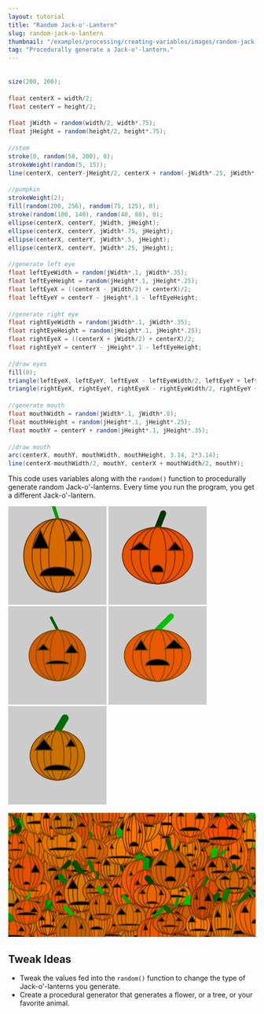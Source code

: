 ```yaml
---
layout: tutorial
title: "Random Jack-o'-Lantern"
slug: random-jack-o-lantern
thumbnail: "/examples/processing/creating-variables/images/random-jack-o-lantern-1.png"
tag: "Procedurally generate a Jack-o'-lantern."
---
```


```java

size(200, 200);

float centerX = width/2;
float centerY = height/2;

float jWidth = random(width/2, width*.75);
float jHeight = random(height/2, height*.75);

//stem
stroke(0, random(50, 200), 0);
strokeWeight(random(5, 15));
line(centerX, centerY-jHeight/2, centerX + random(-jWidth*.25, jWidth*.25), centerY - jHeight*.75);

//pumpkin
strokeWeight(2);
fill(random(200, 256), random(75, 125), 0);
stroke(random(100, 140), random(40, 80), 0);
ellipse(centerX, centerY, jWidth, jHeight);
ellipse(centerX, centerY, jWidth*.75, jHeight);
ellipse(centerX, centerY, jWidth*.5, jHeight);
ellipse(centerX, centerY, jWidth*.25, jHeight);

//generate left eye
float leftEyeWidth = random(jWidth*.1, jWidth*.35);
float leftEyeHeight = random(jHeight*.1, jHeight*.25);
float leftEyeX = ((centerX - jWidth/2) + centerX)/2;
float leftEyeY = centerY - jHeight*.1 - leftEyeHeight;

//generate right eye
float rightEyeWidth = random(jWidth*.1, jWidth*.35);
float rightEyeHeight = random(jHeight*.1, jHeight*.25);
float rightEyeX = ((centerX + jWidth/2) + centerX)/2;
float rightEyeY = centerY - jHeight*.1 - leftEyeHeight;

//draw eyes
fill(0);
triangle(leftEyeX, leftEyeY, leftEyeX - leftEyeWidth/2, leftEyeY + leftEyeHeight, leftEyeX + leftEyeWidth/2, leftEyeY + leftEyeHeight);
triangle(rightEyeX, rightEyeY, rightEyeX - rightEyeWidth/2, rightEyeY + rightEyeHeight, rightEyeX + rightEyeWidth/2, rightEyeY + rightEyeHeight);

//generate mouth
float mouthWidth = random(jWidth*.1, jWidth*.8);
float mouthHeight = random(jHeight*.1, jHeight*.25);
float mouthY = centerY + random(jHeight*.1, jHeight*.35);

//draw mouth
arc(centerX, mouthY, mouthWidth, mouthHeight, 3.14, 2*3.14);
line(centerX-mouthWidth/2, mouthY, centerX + mouthWidth/2, mouthY);
```

This code uses variables along with the `random()` function to procedurally generate random Jack-o'-lanterns. Every time you run the program, you get a different Jack-o'-lantern.

![random Jack-o'-lantern](/examples/processing/creating-variables/images/random-jack-o-lantern-3.png) ![random Jack-o'-lantern](/examples/processing/creating-variables/images/random-jack-o-lantern-4.png) ![random Jack-o'-lantern](/examples/processing/creating-variables/images/random-jack-o-lantern-5.png) ![random Jack-o'-lantern](/examples/processing/creating-variables/images/random-jack-o-lantern-6.png) ![random Jack-o'-lantern](/examples/processing/creating-variables/images/random-jack-o-lantern-7.png)

![random Jack-o'-lantern](/examples/processing/creating-variables/images/random-jack-o-lantern-2.png)

## Tweak Ideas

- Tweak the values fed into the `random()` function to change the type of Jack-o'-lanterns you generate.
- Create a procedural generator that generates a flower, or a tree, or your favorite animal.
